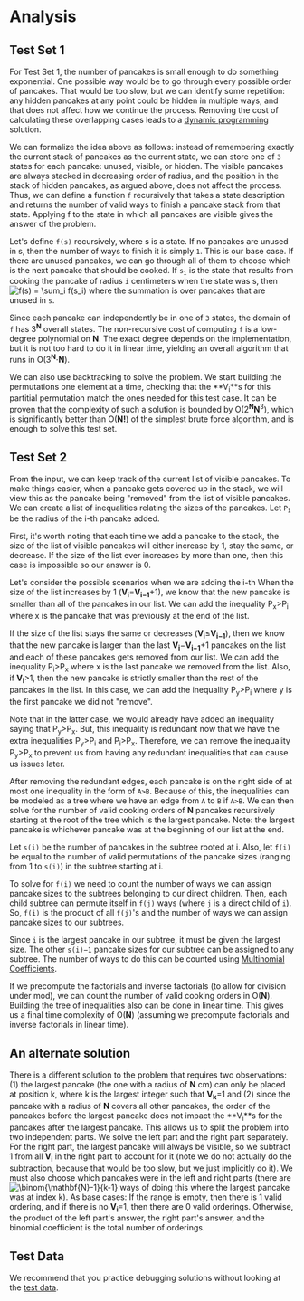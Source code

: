 # Analysis

## Test Set 1

For Test Set 1, the number of pancakes is small enough to do something exponential. One possible way would be to go through every possible order of pancakes. That would be too slow, but we can identify some repetition: any hidden pancakes at any point could be hidden in multiple ways, and that does not affect how we continue the process. Removing the cost of calculating these overlapping cases leads to a [dynamic programming](https://en.wikipedia.org/wiki/Dynamic_programming) solution.

We can formalize the idea above as follows: instead of remembering exactly the current stack of pancakes as the current state, we can store one of `3` states for each pancake: unused, visible, or hidden. The visible pancakes are always stacked in decreasing order of radius, and the position in the stack of hidden pancakes, as argued above, does not affect the process. Thus, we can define a function `f` recursively that takes a state description and returns the number of valid ways to finish a pancake stack from that state. Applying f to the state in which all pancakes are visible gives the answer of the problem.

Let's define `f(s)` recursively, where s is a state. If no pancakes are unused in s, then the number of ways to finish it is simply `1`. This is our base case. If there are unused pancakes, we can go through all of them to choose which is the next pancake that should be cooked. If <code>s<sub>i</sub></code> is the state that results from cooking the pancake of radius `i` centimeters when the state was s, then ![f(s) = \sum_i f(s_i)](<https://render.githubusercontent.com/render/math?math=f(s)%20%3D%20%5Csum_i%20f(s_i)>) where the summation is over pancakes that are unused in `s`.

Since each pancake can independently be in one of `3` states, the domain of `f` has 3<sup>**N**</sup> overall states. The non-recursive cost of computing `f` is a low-degree polynomial on **N**. The exact degree depends on the implementation, but it is not too hard to do it in linear time, yielding an overall algorithm that runs in O(3<sup>**N**</sup>⋅**N**).

We can also use backtracking to solve the problem. We start building the permutations one element at a time, checking that the **V<sub>i</sub>**s for this partitial permutation match the ones needed for this test case. It can be proven that the complexity of such a solution is bounded by O(2<sup>**N**</sup>**N**<sup>3</sup>), which is significantly better than O(**N!**) of the simplest brute force algorithm, and is enough to solve this test set.

## Test Set 2

From the input, we can keep track of the current list of visible pancakes. To make things easier, when a pancake gets covered up in the stack, we will view this as the pancake being "removed" from the list of visible pancakes. We can create a list of inequalities relating the sizes of the pancakes. Let <code>P<sub>i</sub></code> be the radius of the i-th pancake added.

First, it's worth noting that each time we add a pancake to the stack, the size of the list of visible pancakes will either increase by 1, stay the same, or decrease. If the size of the list ever increases by more than one, then this case is impossible so our answer is 0.

Let's consider the possible scenarios when we are adding the i-th When the size of the list increases by 1 (**V<sub>i</sub>**=**V<sub>i−1</sub>**+1), we know that the new pancake is smaller than all of the pancakes in our list. We can add the inequality P<sub>x</sub>>P<sub>i</sub> where x is the pancake that was previously at the end of the list.

If the size of the list stays the same or decreases (**V<sub>i</sub>**≤**V<sub>i−1</sub>**), then we know that the new pancake is larger than the last **V<sub>i</sub>**−**V<sub>i−1</sub>**+1 pancakes on the list and each of these pancakes gets removed from our list. We can add the inequality P<sub>i</sub>>P<sub>x</sub> where x is the last pancake we removed from the list. Also, if **V<sub>i</sub>**>1, then the new pancake is strictly smaller than the rest of the pancakes in the list. In this case, we can add the inequality P<sub>y</sub>>P<sub>i</sub> where y is the first pancake we did not "remove".

Note that in the latter case, we would already have added an inequality saying that P<sub>y</sub>>P<sub>x</sub>. But, this inequality is redundant now that we have the extra inequalities P<sub>y</sub>>P<sub>i</sub> and P<sub>i</sub>>P<sub>x</sub>. Therefore, we can remove the inequality P<sub>y</sub>>P<sub>x</sub> to prevent us from having any redundant inequalities that can cause us issues later.

After removing the redundant edges, each pancake is on the right side of at most one inequality in the form of `A>B`. Because of this, the inequalities can be modeled as a tree where we have an edge from `A` to `B` if `A>B`. We can then solve for the number of valid cooking orders of **N** pancakes recursively starting at the root of the tree which is the largest pancake. Note: the largest pancake is whichever pancake was at the beginning of our list at the end.

Let `s(i)` be the number of pancakes in the subtree rooted at i. Also, let `f(i)` be equal to the number of valid permutations of the pancake sizes (ranging from 1 to `s(i)`) in the subtree starting at i.

To solve for `f(i)` we need to count the number of ways we can assign pancake sizes to the subtrees belonging to our direct children. Then, each child subtree can permute itself in `f(j)` ways (where `j` is a direct child of `i`). So, `f(i)` is the product of all `f(j)`'s and the number of ways we can assign pancake sizes to our subtrees.

Since `i` is the largest pancake in our subtree, it must be given the largest size. The other `s(i)−1` pancake sizes for our subtree can be assigned to any subtree. The number of ways to do this can be counted using [Multinomial Coefficients](https://en.wikipedia.org/wiki/Multinomial_theorem).

If we precompute the factorials and inverse factorials (to allow for division under mod), we can count the number of valid cooking orders in O(**N**). Building the tree of inequalities also can be done in linear time. This gives us a final time complexity of O(**N**) (assuming we precompute factorials and inverse factorials in linear time).

## An alternate solution

There is a different solution to the problem that requires two observations: (1) the largest pancake (the one with a radius of **N** cm) can only be placed at position k, where k is the largest integer such that **V<sub>k</sub>**=1 and (2) since the pancake with a radius of **N** covers all other pancakes, the order of the pancakes before the largest pancake does not impact the **V<sub>i</sub>**s for the pancakes after the largest pancake. This allows us to split the problem into two independent parts. We solve the left part and the right part separately. For the right part, the largest pancake will always be visible, so we subtract 1 from all **V<sub>i</sub>** in the right part to account for it (note we do not actually do the subtraction, because that would be too slow, but we just implicitly do it). We must also choose which pancakes were in the left and right parts (there are ![\binom{\mathbf{N}-1}{k-1}](https://render.githubusercontent.com/render/math?math=%5Cbinom%7B%5Cmathbf%7BN%7D-1%7D%7Bk-1%7D) ways of doing this where the largest pancake was at index k). As base cases: If the range is empty, then there is 1 valid ordering, and if there is no **V<sub>i</sub>**=1, then there are 0 valid orderings. Otherwise, the product of the left part's answer, the right part's answer, and the binomial coefficient is the total number of orderings.

## Test Data

We recommend that you practice debugging solutions without looking at the [test data](https://codejam.googleapis.com/dashboard/get_file/AQj_6U2msKoZvMUReRLGEHhH5y_rFRq7VPmRCzcs-_kMnCXbRhF1pUnbuBTdm8MXAgs/test_data.zip).
